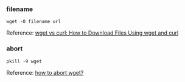 ### filename

```shell
wget -O filename url
```

Reference: [wget vs curl: How to Download Files Using wget and curl](http://www.thegeekstuff.com/2012/07/wget-curl)

### abort

```shell
pkill -9 wget
```

Reference: [how to abort wget?](http://stackoverflow.com/questions/3410730/how-to-abort-wget)

